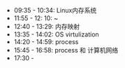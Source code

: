- 09:35 - 10:34: Linux内存系统
- 11:55 - 12: 10: ~
- 12:40 - 13:29: 内存映射
- 13:35 - 14:02: OS virtulization
- 14:20 - 14:59: process
- 15:45 - 16:58: process 和 计算机网络
- 17:30 -